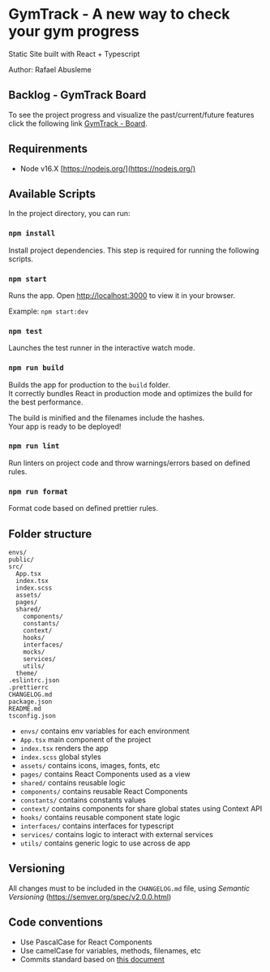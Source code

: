 # GymTrack - A new way to check your gym progress

Static Site built with React + Typescript

Author: Rafael Abusleme

## Backlog - GymTrack Board

To see the project progress and visualize the past/current/future features click the following link [GymTrack - Board](https://trello.com/b/f7aWpTY8/gymtrack).

## Requirenments

- Node v16.X [https://nodejs.org/](https://nodejs.org/)

## Available Scripts

In the project directory, you can run:

### `npm install`

Install project dependencies. This step is required for running the following scripts.

### `npm start`

Runs the app. Open [http://localhost:3000](http://localhost:3000) to view it in your browser.

Example: `npm start:dev`

### `npm test`

Launches the test runner in the interactive watch mode.

### `npm run build`

Builds the app for production to the `build` folder.\
It correctly bundles React in production mode and optimizes the build for the best performance.

The build is minified and the filenames include the hashes.\
Your app is ready to be deployed!

### `npm run lint`

Run linters on project code and throw warnings/errors based on defined rules.

### `npm run format`

Format code based on defined prettier rules.

## Folder structure

```
envs/
public/
src/
  App.tsx
  index.tsx
  index.scss
  assets/
  pages/
  shared/
    components/
    constants/
    context/
    hooks/
    interfaces/
    mocks/
    services/
    utils/
  theme/
.eslintrc.json
.prettierrc
CHANGELOG.md
package.json
README.md
tsconfig.json
```

- `envs/` contains env variables for each environment
- `App.tsx` main component of the project
- `index.tsx` renders the app
- `index.scss` global styles
- `assets/` contains icons, images, fonts, etc
- `pages/` contains React Components used as a view
- `shared/` contains reusable logic
- `components/` contains reusable React Components
- `constants/` contains constants values
- `context/` contains components for share global states using Context API
- `hooks/` contains reusable component state logic
- `interfaces/` contains interfaces for typescript
- `services/` contains logic to interact with external services
- `utils/` contains generic logic to use across de app

## Versioning

All changes must to be included in the `CHANGELOG.md` file, using _Semantic Versioning_ (https://semver.org/spec/v2.0.0.html)

## Code conventions

- Use PascalCase for React Components
- Use camelCase for variables, methods, filenames, etc
- Commits standard based on [this document](https://dev.to/i5han3/git-commit-message-convention-that-you-can-follow-1709)
